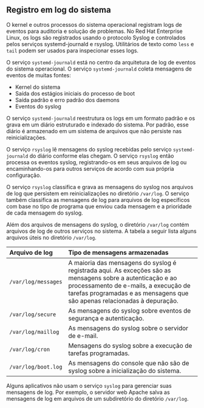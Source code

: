 ## Registro em log do sistema
O kernel e outros processos do sistema operacional registram logs de eventos para auditoria e solução de problemas. No Red Hat Enterprise Linux, os logs são registrados usando o protocolo Syslog e controlados pelos serviços systemd-journald e rsyslog. Utilitários de texto como ``less`` e ``tail`` podem ser usados para inspecionar esses logs.

O serviço `systemd-journald` está no centro da arquitetura de log de eventos do sistema operacional. O serviço `systemd-journald` coleta mensagens de eventos de muitas fontes:

- Kernel do sistema
- Saída dos estágios iniciais do processo de boot
- Saída padrão e erro padrão dos daemons
- Eventos do syslog

O serviço `systemd-journald` reestrutura os logs em um formato padrão e os grava em um diário estruturado e indexado do sistema. Por padrão, esse diário é armazenado em um sistema de arquivos que não persiste nas reinicializações.

O serviço `rsyslog` lê mensagens do syslog recebidas pelo serviço `systemd-journald` do diário conforme elas chegam. O serviço `rsyslog` então processa os eventos syslog, registrando-os em seus arquivos de log ou encaminhando-os para outros serviços de acordo com sua própria configuração.

O serviço `rsyslog` classifica e grava as mensagens do syslog nos arquivos de log que persistem em reinicializações no diretório `/var/log`. O serviço também classifica as mensagens de log para arquivos de log específicos com base no tipo de programa que enviou cada mensagem e a prioridade de cada mensagem do syslog.

Além dos arquivos de mensagens do syslog, o diretório `/var/log` contém arquivos de log de outros serviços no sistema. A tabela a seguir lista alguns arquivos úteis no diretório `/var/log`.

|Arquivo de log|Tipo de mensagens armazenadas|
|:--|:--|
|`/var/log/messages`|A maioria das mensagens do syslog é registrada aqui. As exceções são as mensagens sobre a autenticação e ao processamento de e-mails, a execução de tarefas programadas e as mensagens que são apenas relacionadas à depuração.|
|`/var/log/secure`|As mensagens do syslog sobre eventos de segurança e autenticação.|
|`/var/log/maillog`|As mensagens do syslog sobre o servidor de e-mail.|
|`/var/log/cron`|Mensagens do syslog sobre a execução de tarefas programadas.|
|`/var/log/boot.log`|As mensagens do console que não são de syslog sobre a inicialização do sistema.|

Alguns aplicativos não usam o serviço `syslog` para gerenciar suas mensagens de log. Por exemplo, o servidor web Apache salva as mensagens de log em arquivos de um subdiretório do diretório `/var/log`.
